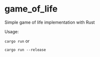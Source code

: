 # game_of_life
Simple game of life implementation with Rust

Usage:

```cargo run```
or

```cargo run --release```
